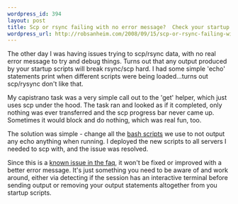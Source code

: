 ```yaml
--- 
wordpress_id: 394
layout: post
title: Scp or rsync failing with no error message?  Check your startup scripts...
wordpress_url: http://robsanheim.com/2008/09/15/scp-or-rsync-failing-with-no-error-message-check-your-startup-scripts/
---
```

The other day I was having issues trying to scp/rsync data, with no real error message to try and debug things.  Turns out that any output produced by your startup scripts will break rsync/scp hard.  I had some simple 'echo' statements print when different scripts were being loaded...turns out scp/rysync don't like that.

My capistrano task was a very simple call out to the 'get' helper, which just uses scp under the hood.  The task ran and looked as if it completed, only nothing was ever transferred and the scp progress bar never came up.  Sometimes it would block and do nothing, which was real fun, too.

The solution was simple - change all the <a href="https://github.com/relevance/etc">bash scripts</a> we use to not output any echo anything when running.  I deployed the new scripts to all servers I needed to scp with, and the issue was resolved.

Since this is a <a href="http://www.openssh.org/faq.html#2.9">known issue in the faq</a>, it won't be fixed or improved with a better error message.  It's just something you need to be aware of and work around, either via detecting if the session has an interactive terminal before sending output or removing your output statements altogether from you startup scripts.
